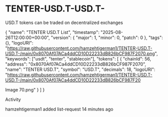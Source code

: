 # TENTER-USD.T-USD.T-

USD.T tokens can be traded on decentralized exchanges

{
"name": "TENTER USD.T List",
"timestamp": "2025-08-26T12:00:00+00:00",
"version": {
"major": 1,
"minor": 0,
"patch": 0
},
"tags": {},
"logoURI": "https://raw.githubusercontent.com/hamzehtigerman1/TENTER-USD.T-USD.T-/main/0x8070Af07ACa4ddCD10D22233dB826bCF987F2070.png",
"keywords": ["usdt", "tenter", "stablecoin"],
"tokens": [
{
"chainId": 56,
"address": "0x8070Af07ACa4ddCD10D22233dB826bCF987F2070",
"name": "TENTER USD.T",
"symbol": "USD.T",
"decimals": 18,
"logoURI": "https://raw.githubusercontent.com/hamzehtigerman1/TENTER-USD.T-USD.T-/main/0x8070Af07ACa4ddCD10D22233dB826bCF987F20

Image
70.png"
}
]
}

Activity

hamzehtigerman1
added 
list-request
 14 minutes ago
